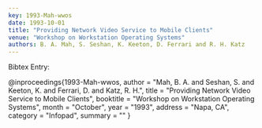 ```yaml
---
key: 1993-Mah-wwos
date: 1993-10-01
title: "Providing Network Video Service to Mobile Clients"
venue: "Workshop on Workstation Operating Systems"
authors: B. A. Mah, S. Seshan, K. Keeton, D. Ferrari and R. H. Katz
---
```


Bibtex Entry:

@inproceedings{1993-Mah-wwos,
    author = "Mah, B. A. and Seshan, S. and Keeton, K. and Ferrari, D. and Katz, R. H.",
    title = "Providing Network Video Service to Mobile Clients",
    booktitle = "Workshop on Workstation Operating Systems",
    month = "October",
    year = "1993",
    address = "Napa, CA",
    category = "Infopad",
    summary = ""
}

